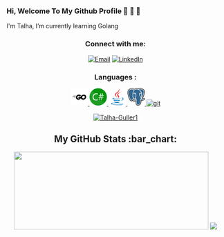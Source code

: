 
### Hi, Welcome To My Github Profile 👋 👋 👋

I'm Talha,  I’m currently learning Golang

<h3 align="center">Connect with me:</h3>

<p align="center">
<a a>
<a href="mailto:talhaguller@gmail.com"><img alt="Email" src="https://img.shields.io/badge/Email-talhaguller@gmail.com-blue?style=flat&logo=gmail"></a>
<a href="https://www.linkedin.com/in/talha-guller/" target="_blank"><img alt="LinkedIn" src="https://img.shields.io/badge/LinkedIn-@talhaguller-blue?style=flat&logo=linkedin"></a>
</p>

<h3 align="center">Languages :</h3>
<p align="center"> <a href="https://go.dev/" target="_blank"> <img src="https://raw.githubusercontent.com/github/explore/80688e429a7d4ef2fca1e82350fe8e3517d3494d/topics/go/go.png" alt="golang" width="40" height="40"/> </a> <a href="https://docs.microsoft.com/en-us/dotnet/csharp/" target="_blank"> <img src="https://raw.githubusercontent.com/github/explore/80688e429a7d4ef2fca1e82350fe8e3517d3494d/topics/csharp/csharp.png" alt="csharp" width="40" height="40"/> </a>  <a href="https://www.java.com" target="_blank"> <img src="https://raw.githubusercontent.com/devicons/devicon/master/icons/java/java-original.svg" alt="java" width="40" height="40"/> </a>  <a href="https://www.postgresql.org/" target="_blank"> <img src="https://raw.githubusercontent.com/github/explore/80688e429a7d4ef2fca1e82350fe8e3517d3494d/topics/postgresql/postgresql.png" alt="postgresql" width="40" height="40"/> </a> <a href="https://git-scm.com/" target="_blank"> <img src="https://www.vectorlogo.zone/logos/git-scm/git-scm-icon.svg" alt="git" width="40" height="40"/> </a>  </p>



</p>


<p align="center">
<a href="https://www.codewars.com/users/fmelihh" target="blank"><img align="center" src="https://www.codewars.com/users/Talha-Guller1/badges/small" alt="Talha-Guller1"/></a>
</p>


<h2 align="center">My GitHub Stats :bar_chart:</h2>
<p align="center">
  <img src="https://github-readme-stats.vercel.app/api?username=talhaguller&show_icons=true&theme=tokyonight" width="450" height="180">
  <img src="https://github-readme-stats.vercel.app/api/top-langs/?username=talhaguller&layout=compact&theme=tokyonight" height="180">
  
</p>
